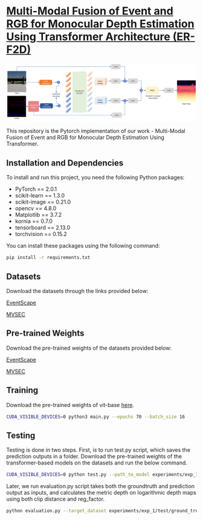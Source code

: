 # [Multi-Modal Fusion of Event and RGB for Monocular Depth Estimation Using Transformer Architecture (ER-F2D)](https://openaccess.thecvf.com/content/CVPR2024W/MULA/papers/Devulapally_Multi-Modal_Fusion_of_Event_and_RGB_for_Monocular_Depth_Estimation_CVPRW_2024_paper.pdf)
<p>
<img src="img/model_architecture.png" width="900">
</p>
This repository is the Pytorch implementation of our work - Multi-Modal Fusion of Event and RGB for Monocular Depth Estimation Using Transformer.


## Installation and Dependencies

To install and run this project, you need the following Python packages:

- PyTorch == 2.0.1
- scikit-learn == 1.3.0
- scikit-image == 0.21.0
- opencv == 4.8.0
- Matplotlib == 3.7.2
- kornia == 0.7.0
- tensorboard == 2.13.0
- torchvision == 0.15.2

You can install these packages using the following command:

```bash
pip install -r requirements.txt
```
## Datasets 
Download the datasets through the links provided below:

[EventScape](https://github.com/uzh-rpg/rpg_ramnet#eventscape)

[MVSEC](https://daniilidis-group.github.io/mvsec/download/)

## Pre-trained Weights
Download the pre-trained weights of the datasets provided below:

[EventScape](https://github.com/anusha-devulapally/ER-F2D/releases/download/v.01/eventscape_model_best.pth.tar)

[MVSEC](https://github.com/anusha-devulapally/ER-F2D/releases/download/v.01/model_best_2.pth.tar)
## Training
Download the pre-trained weights of vit-base [here](https://github.com/anusha-devulapally/ER-F2D/releases/download/v.01/pretrained_weights_updated_from_vitbase.pth).
```bash
CUDA_VISIBLE_DEVICES=0 python3 main.py --epochs 70 --batch_size 16
```
## Testing
Testing is done in two steps. First, is to run test.py script, which saves the prediction outputs in a folder. 
Download the pre-trained weights of the transformer-based models on the datasets and run the below command.
```bash
CUDA_VISIBLE_DEVICES=0 python test.py --path_to_model experiments/exp_1/checkpoints/model_best.pth.tar --output_folder experiments/exp_1/test/ --data_folder test 
```
Later, we run evaluation.py script takes both the groundtruth and prediction output as inputs, and calculates the metric depth on logarithmic depth maps using both clip distance and reg_factor. 
```bash
python evaluation.py --target_dataset experiments/exp_1/test/ground_truth/npy/gt/ --predictions_dataset experiments/exp_1/test/npy/depth/ --clip_distance 80 --reg_factor 3.70378
```

